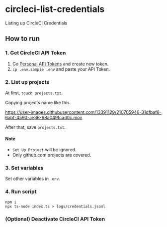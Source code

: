 # circleci-list-credentials

Listing up CircleCI Credentials

## How to run

### 1. Get CircleCI API Token

1. Go [Personal API Tokens](https://app.circleci.com/settings/user/tokens) and create new token.
2. `cp .env.sample .env` and paste your API Token.

### 2. List up projects

At first, `touch projects.txt`.

Copying projects name like this.

https://user-images.githubusercontent.com/13391129/210705946-31dfbaf8-6abf-4590-ae36-98a049fcad0c.mov

After that, save `projects.txt`.

#### Note

- `Set Up Project` will be ignored.
- Only github.com projects are covered.

### 3. Set variables

Set other variables in `.env`.

### 4. Run script

```shell
npm i
npx ts-node index.ts > logs/credentials.jsonl
```

### (Optional) Deactivate CircleCI API Token

